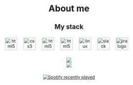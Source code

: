 <h1 align="center">About me</h1>

###

<p align="left"></p>

###

<h2 align="center">My stack</h2>

###

<div align="center">
  <img src="https://cdn.jsdelivr.net/gh/devicons/devicon/icons/html5/html5-original.svg" height="40" alt="html5 logo" />
  <img width="12" />
  <img src="https://cdn.jsdelivr.net/gh/devicons/devicon/icons/css3/css3-original.svg" height="40" alt="css3 logo"  />
  <img width="12" />
  <img src="https://cdn.jsdelivr.net/gh/devicons/devicon/icons/javascript/javascript-original.svg" height="40" alt="html5 logo" />
  <img width="12" />
  <img src="https://cdn.jsdelivr.net/gh/devicons/devicon/icons/git/git-plain.svg" height="40" alt="html5 logo" />
  <img width="12" />
  <img src="https://cdn.jsdelivr.net/gh/devicons/devicon/icons/linux/linux-original.svg" height="40" alt="linux logo"  />
  <img width="12" />
  <img src="https://cdn.jsdelivr.net/gh/devicons/devicon/icons/slack/slack-original.svg" height="40" alt="slack logo"  />
  <img width="12" />
  <img src="https://cdn.jsdelivr.net/gh/devicons/devicon/icons/jira/jira-original.svg" height="40" alt="jira logo"  />
  <img width="12" />
</div>

###

###

<div align="center">
  <a href="https://github-readme-stats.vercel.app/api?username=hide-afk&theme=transparent&hide_border=false&include_all_commits=false&count_private=true">
    <img src="https://github-readme-stats.vercel.app/api?username=hide-afk&theme=transparent&hide_border=false&include_all_commits=false&count_private=true"/>
  </a>
</div>

<div align="center">
  <a href="https://github-readme-stats.vercel.app/api/top-langs/?username=hide-afk&theme=transparent&hide_border=false&include_all_commits=false&count_private=true&layout=compact">
    <img src="https://github-readme-stats.vercel.app/api/top-langs/?username=hide-afk&theme=transparent&hide_border=false&include_all_commits=false&count_private=true&layout=compact"/>
  </a>
</div>

###

<p align="left"></p>

###

<div align="center">
  <a href="https://open.spotify.com/user/677rz8viyf7cce74g0su30tat">
    <img src="https://spotify-recently-played-readme.vercel.app/api?user=677rz8viyf7cce74g0su30tat&count=5" alt="Spotify recently played"  />
  </a>
</div>

###
